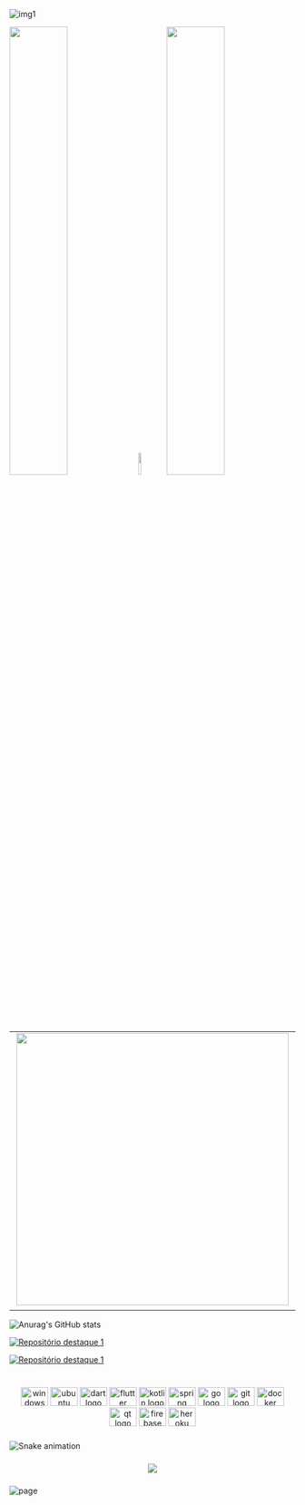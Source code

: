 ![img1](https://i.imgur.com/OoG70YE.png)


<img src="https://github-readme-stats.vercel.app/api?hide_title=false&amp;hide_rank=false&amp;show_icons=true&amp;include_all_commits=true&amp;count_private=true&amp;custom_title=Meu+GitHub&amp;disable_animations=false&amp;theme=vision-friendly-dark&amp;locale=pt-br&amp;hide_border=true&amp;username=nevyle"  width="45%"><img src="https://github-readme-stats.vercel.app/api/top-langs?locale=pt-br&hide_title=false&layout=default&card_width=320&langs_count=11&theme=vision-friendly-dark&hide_border=true&username=nevyle"  width="10%"><img src="https://github-readme-stats.vercel.app/api/top-langs?locale=pt-br&hide_title=false&layout=default&card_width=320&langs_count=11&theme=vision-friendly-dark&hide_border=true&username=nevyle"  width="45%">

<table style="width: 100%;">
<td style="width: 50%; border: none !important;">&nbsp;<img src="https://github-readme-stats.vercel.app/api?hide_title=false&amp;hide_rank=false&amp;show_icons=true&amp;include_all_commits=true&amp;count_private=true&amp;custom_title=Meu+GitHub&amp;disable_animations=false&amp;theme=vision-friendly-dark&amp;locale=pt-br&amp;hide_border=true&amp;username=nevyle" width="480" /></td>

<td style="width: 50%;">&nbsp;<img src="https://github-readme-stats.vercel.app/api/top-langs?locale=pt-br&hide_title=false&layout=default&card_width=320&langs_count=11&theme=vision-friendly-dark&hide_border=true&username=nevyle" width="480" /></td>
</table>

![Anurag's GitHub stats](https://github-readme-stats.vercel.app/api?hide_title=false&hide_rank=false&show_icons=true&include_all_commits=true&count_private=true&custom_title=Meu+GitHub&disable_animations=false&theme=vision-friendly-dark&locale=pt-br&hide_border=true&username=nevyle)

[![Repositório destaque 1](https://github-readme-stats.vercel.app/api/top-langs?locale=pt-br&hide_title=false&layout=default&card_width=320&langs_count=11&theme=vision-friendly-dark&hide_border=true&username=nevyle)](https://github.com/nevyle/xmodmap)

[![Repositório destaque 1](https://github-readme-stats.vercel.app/api/pin/?username=nevyle&hide_border=true&theme=vision-friendly-dark&repo=xmodmap)](https://github.com/nevyle/xmodmap)



###

<br clear="both">

<div align="center">
  <img src="https://cdn.jsdelivr.net/gh/devicons/devicon/icons/windows8/windows8-original.svg" height="33" width="48" alt="windows8 logo"  />
  <img src="https://cdn.jsdelivr.net/gh/devicons/devicon/icons/ubuntu/ubuntu-plain.svg" height="33" width="48" alt="ubuntu logo"  />
  <img src="https://cdn.jsdelivr.net/gh/devicons/devicon/icons/dart/dart-original.svg" height="33" width="48" alt="dart logo"  />
  <img src="https://cdn.jsdelivr.net/gh/devicons/devicon/icons/flutter/flutter-original.svg" height="33" width="48" alt="flutter logo"  />
  <img src="https://cdn.jsdelivr.net/gh/devicons/devicon/icons/kotlin/kotlin-original.svg" height="33" width="48" alt="kotlin logo"  />
  <img src="https://cdn.jsdelivr.net/gh/devicons/devicon/icons/spring/spring-original.svg" height="33" width="48" alt="spring logo"  />
  <img src="https://cdn.jsdelivr.net/gh/devicons/devicon/icons/go/go-original.svg" height="33" width="48" alt="go logo"  />
  <img src="https://cdn.jsdelivr.net/gh/devicons/devicon/icons/git/git-original.svg" height="33" width="48" alt="git logo"  />
  <img src="https://cdn.jsdelivr.net/gh/devicons/devicon/icons/docker/docker-plain.svg" height="33" width="48" alt="docker logo"  />
  <img src="https://cdn.jsdelivr.net/gh/devicons/devicon/icons/qt/qt-original.svg" height="33" width="48" alt="qt logo"  />
  <img src="https://cdn.jsdelivr.net/gh/devicons/devicon/icons/firebase/firebase-plain.svg" height="33" width="48" alt="firebase logo"  />
  <img src="https://cdn.jsdelivr.net/gh/devicons/devicon/icons/heroku/heroku-plain.svg" height="33" width="48" alt="heroku logo"  />
</div>

###

<img src="https://raw.githubusercontent.com/nevyle/nevyle/blob/output/snake.svg" alt="Snake animation" />

###

<div align="center">
  <img src="https://visitor-badge.laobi.icu/badge?page_id=nevyle.nevyle&left_color=darkslategrey&right_color=darkgreen&left_text=Total de visitas no meu perfil:"  />
</div>

###
![page](https://i.imgur.com/EnSiXSr.png)
